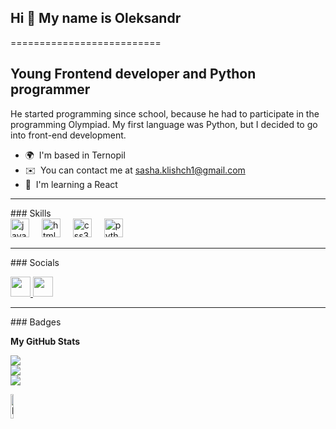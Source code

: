 <h2 align="left">Hi 👋 My name is Oleksandr</h2>
==========================

Young Frontend developer and Python programmer
----------------------------------------------

He started programming since school, because he had to participate in the programming Olympiad. My first language was Python, but I decided to go into front-end development.

* 🌍  I'm based in Ternopil
* ✉️  You can contact me at [sasha.klishch1@gmail.com](mailto:sasha.klishch1@gmail.com)
* 🧠  I'm learning a React
<hr>
### Skills


<div align="left">
  <img src="https://cdn.jsdelivr.net/gh/devicons/devicon/icons/javascript/javascript-original.svg" height="30" alt="javascript logo"  />
  <img width="12" />
  <img src="https://cdn.jsdelivr.net/gh/devicons/devicon/icons/html5/html5-original.svg" height="30" alt="html5 logo"  />
  <img width="12" />
  <img src="https://cdn.jsdelivr.net/gh/devicons/devicon/icons/css3/css3-original.svg" height="30" alt="css3 logo"  />
  <img width="12" />
  <img src="https://cdn.jsdelivr.net/gh/devicons/devicon/icons/python/python-original.svg" height="30" alt="python logo"  />
  <img width="12" />
</div>

<hr>
### Socials

<p align="left"> <a href="https://www.github.com/Sasha1377" target="_blank" rel="noreferrer"> <picture> <source media="(prefers-color-scheme: dark)" srcset="https://raw.githubusercontent.com/danielcranney/readme-generator/main/public/icons/socials/github-dark.svg" /> <source media="(prefers-color-scheme: light)" srcset="https://raw.githubusercontent.com/danielcranney/readme-generator/main/public/icons/socials/github.svg" /> <img src="https://raw.githubusercontent.com/danielcranney/readme-generator/main/public/icons/socials/github.svg" width="32" height="32" /> </picture> </a> <a href="http://www.instagram.com/oleksandr_klishch" target="_blank" rel="noreferrer"> <picture> <source media="(prefers-color-scheme: dark)" srcset="https://raw.githubusercontent.com/danielcranney/readme-generator/main/public/icons/socials/instagram-dark.svg" /> <source media="(prefers-color-scheme: light)" srcset="https://raw.githubusercontent.com/danielcranney/readme-generator/main/public/icons/socials/instagram.svg" /> <img src="https://raw.githubusercontent.com/danielcranney/readme-generator/main/public/icons/socials/instagram.svg" width="32" height="32" /> </picture> </a></p>
<hr>
### Badges

<b>My GitHub Stats</b>

![](https://github-readme-stats.vercel.app/api?username=Sasha1377&theme=dark&hide_border=false&include_all_commits=false&count_private=false)<br/>
![](https://github-readme-streak-stats.herokuapp.com/?user=Sasha1377&theme=dark&hide_border=false)<br/>
![](https://github-readme-stats.vercel.app/api/top-langs/?username=Sasha1377&theme=dark&hide_border=false&include_all_commits=false&count_private=false&layout=compact)

<img src="https://media2.giphy.com/media/v1.Y2lkPTc5MGI3NjExZ2x3dWU2ZW1vcnA5cjMwZG5wNm9qMWJha2V2b2J5aDJ6cGl6dDB2eCZlcD12MV9pbnRlcm5hbF9naWZfYnlfaWQmY3Q9cw/XFvN3jrFTiA7FnjA7g/giphy.webp" alt='boom' width="10%">
